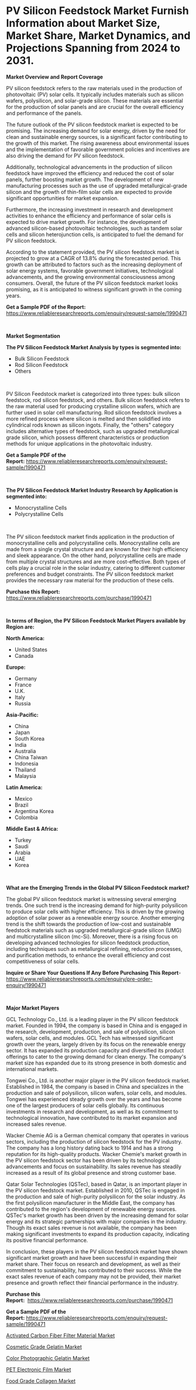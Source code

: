 <p><h1>PV Silicon Feedstock Market Furnish Information about Market Size, Market Share, Market Dynamics, and Projections Spanning from 2024 to 2031.</h1></p><p><strong>Market Overview and Report Coverage</strong></p>
<p><p>PV silicon feedstock refers to the raw materials used in the production of photovoltaic (PV) solar cells. It typically includes materials such as silicon wafers, polysilicon, and solar-grade silicon. These materials are essential for the production of solar panels and are crucial for the overall efficiency and performance of the panels.</p><p>The future outlook of the PV silicon feedstock market is expected to be promising. The increasing demand for solar energy, driven by the need for clean and sustainable energy sources, is a significant factor contributing to the growth of this market. The rising awareness about environmental issues and the implementation of favorable government policies and incentives are also driving the demand for PV silicon feedstock.</p><p>Additionally, technological advancements in the production of silicon feedstock have improved the efficiency and reduced the cost of solar panels, further boosting market growth. The development of new manufacturing processes such as the use of upgraded metallurgical-grade silicon and the growth of thin-film solar cells are expected to provide significant opportunities for market expansion.</p><p>Furthermore, the increasing investment in research and development activities to enhance the efficiency and performance of solar cells is expected to drive market growth. For instance, the development of advanced silicon-based photovoltaic technologies, such as tandem solar cells and silicon heterojunction cells, is anticipated to fuel the demand for PV silicon feedstock.</p><p>According to the statement provided, the PV silicon feedstock market is projected to grow at a CAGR of 13.8% during the forecasted period. This growth can be attributed to factors such as the increasing deployment of solar energy systems, favorable government initiatives, technological advancements, and the growing environmental consciousness among consumers. Overall, the future of the PV silicon feedstock market looks promising, as it is anticipated to witness significant growth in the coming years.</p></p>
<p><strong>Get a Sample PDF of the Report:</strong> <a href="https://www.reliableresearchreports.com/enquiry/request-sample/1990471">https://www.reliableresearchreports.com/enquiry/request-sample/1990471</a></p>
<p>&nbsp;</p>
<p><strong>Market Segmentation</strong></p>
<p><strong>The PV Silicon Feedstock Market Analysis by types is segmented into:</strong></p>
<p><ul><li>Bulk Silicon Feedstock</li><li>Rod Silicon Feedstock</li><li>Others</li></ul></p>
<p>&nbsp;</p>
<p><p>PV Silicon Feedstock market is categorized into three types: bulk silicon feedstock, rod silicon feedstock, and others. Bulk silicon feedstock refers to the raw material used for producing crystalline silicon wafers, which are further used in solar cell manufacturing. Rod silicon feedstock involves a more refined process where silicon is melted and then solidified into cylindrical rods known as silicon ingots. Finally, the "others" category includes alternative types of feedstock, such as upgraded metallurgical grade silicon, which possess different characteristics or production methods for unique applications in the photovoltaic industry.</p></p>
<p><strong>Get a Sample PDF of the Report:</strong>&nbsp;<a href="https://www.reliableresearchreports.com/enquiry/request-sample/1990471">https://www.reliableresearchreports.com/enquiry/request-sample/1990471</a></p>
<p>&nbsp;</p>
<p><strong>The PV Silicon Feedstock Market Industry Research by Application is segmented into:</strong></p>
<p><ul><li>Monocrystalline Cells</li><li>Polycrystalline Cells</li></ul></p>
<p>&nbsp;</p>
<p><p>The PV silicon feedstock market finds application in the production of monocrystalline cells and polycrystalline cells. Monocrystalline cells are made from a single crystal structure and are known for their high efficiency and sleek appearance. On the other hand, polycrystalline cells are made from multiple crystal structures and are more cost-effective. Both types of cells play a crucial role in the solar industry, catering to different customer preferences and budget constraints. The PV silicon feedstock market provides the necessary raw material for the production of these cells.</p></p>
<p><strong>Purchase this Report:</strong>&nbsp; <a href="https://www.reliableresearchreports.com/purchase/1990471">https://www.reliableresearchreports.com/purchase/1990471</a></p>
<p>&nbsp;</p>
<p><strong>In terms of Region, the PV Silicon Feedstock Market Players available by Region are:</strong></p>
<p>
    <p> <strong> North America: </strong>
        <ul>
            <li>United States</li>
            <li>Canada</li>
        </ul>
        </p> 
    <p> <strong> Europe: </strong>
        <ul>
            <li>Germany</li>
            <li>France</li>
            <li>U.K.</li>
            <li>Italy</li>
            <li>Russia</li>
        </ul>
        </p> 
    <p> <strong> Asia-Pacific: </strong>
        <ul>
            <li>China</li>
            <li>Japan</li>
            <li>South Korea</li>
            <li>India</li>
            <li>Australia</li>
            <li>China Taiwan</li>
            <li>Indonesia</li>
            <li>Thailand</li>
            <li>Malaysia</li>
        </ul>
        </p> 
    <p> <strong> Latin America: </strong>
        <ul>
            <li>Mexico</li>
            <li>Brazil</li>
            <li>Argentina Korea</li>
            <li>Colombia</li>
        </ul>
        </p> 
    <p> <strong> Middle East & Africa: </strong>
        <ul>
            <li>Turkey</li>
            <li>Saudi</li>
            <li>Arabia</li>
            <li>UAE</li>
            <li>Korea</li>
        </ul>
    </p>
    </p>
<p>&nbsp;</p>
<p><strong>What are the Emerging Trends in the Global PV Silicon Feedstock market?</strong></p>
<p><p>The global PV silicon feedstock market is witnessing several emerging trends. One such trend is the increasing demand for high-purity polysilicon to produce solar cells with higher efficiency. This is driven by the growing adoption of solar power as a renewable energy source. Another emerging trend is the shift towards the production of low-cost and sustainable feedstock materials such as upgraded metallurgical-grade silicon (UMG) and multicrystalline silicon (mc-Si). Moreover, there is a rising focus on developing advanced technologies for silicon feedstock production, including techniques such as metallurgical refining, reduction processes, and purification methods, to enhance the overall efficiency and cost competitiveness of solar cells.</p></p>
<p><strong>Inquire or Share Your Questions If Any Before Purchasing This Report</strong>- <a href="https://www.reliableresearchreports.com/enquiry/pre-order-enquiry/1990471">https://www.reliableresearchreports.com/enquiry/pre-order-enquiry/1990471</a></p>
<p>&nbsp;</p>
<p><strong>Major Market Players</strong></p>
<p><p>GCL Technology Co., Ltd. is a leading player in the PV silicon feedstock market. Founded in 1994, the company is based in China and is engaged in the research, development, production, and sale of polysilicon, silicon wafers, solar cells, and modules. GCL Tech has witnessed significant growth over the years, largely driven by its focus on the renewable energy sector. It has expanded its production capacity and diversified its product offerings to cater to the growing demand for clean energy. The company's market size has expanded due to its strong presence in both domestic and international markets.</p><p>Tongwei Co., Ltd. is another major player in the PV silicon feedstock market. Established in 1984, the company is based in China and specializes in the production and sale of polysilicon, silicon wafers, solar cells, and modules. Tongwei has experienced steady growth over the years and has become one of the largest producers of solar cells globally. Its continuous investments in research and development, as well as its commitment to technological innovation, have contributed to its market expansion and increased sales revenue.</p><p>Wacker Chemie AG is a German chemical company that operates in various sectors, including the production of silicon feedstock for the PV industry. The company has a long history dating back to 1914 and has a strong reputation for its high-quality products. Wacker Chemie's market growth in the PV silicon feedstock sector has been driven by its technological advancements and focus on sustainability. Its sales revenue has steadily increased as a result of its global presence and strong customer base.</p><p>Qatar Solar Technologies (QSTec), based in Qatar, is an important player in the PV silicon feedstock market. Established in 2010, QSTec is engaged in the production and sale of high-purity polysilicon for the solar industry. As the first polysilicon manufacturer in the Middle East, the company has contributed to the region's development of renewable energy sources. QSTec's market growth has been driven by the increasing demand for solar energy and its strategic partnerships with major companies in the industry. Though its exact sales revenue is not available, the company has been making significant investments to expand its production capacity, indicating its positive financial performance.</p><p>In conclusion, these players in the PV silicon feedstock market have shown significant market growth and have been successful in expanding their market share. Their focus on research and development, as well as their commitment to sustainability, has contributed to their success. While the exact sales revenue of each company may not be provided, their market presence and growth reflect their financial performance in the industry.</p></p>
<p><strong>Purchase this Report:</strong>&nbsp;&nbsp;<a href="https://www.reliableresearchreports.com/purchase/1990471">https://www.reliableresearchreports.com/purchase/1990471</a></p>
<p></p>
<p><strong>Get a Sample PDF of the Report:</strong>&nbsp;<a href="https://www.reliableresearchreports.com/enquiry/request-sample/1990471">https://www.reliableresearchreports.com/enquiry/request-sample/1990471</a></p>
<p><p><a href="https://github.com/amae102299/Market-Research-Report-List-2/blob/main/activated-carbon-fiber-filter-material-market.md">Activated Carbon Fiber Filter Material Market</a></p><p><a href="https://github.com/melchekhinf/Market-Research-Report-List-2/blob/main/cosmetic-grade-gelatin-market.md">Cosmetic Grade Gelatin Market</a></p><p><a href="https://github.com/merzlyukov93/Market-Research-Report-List-2/blob/main/color-photographic-gelatin-market.md">Color Photographic Gelatin Market</a></p><p><a href="https://github.com/prosalinda88/Market-Research-Report-List-2/blob/main/pet-electronic-film-market.md">PET Electronic Film Market</a></p><p><a href="https://github.com/sndrkn/Market-Research-Report-List-2/blob/main/food-grade-collagen-market.md">Food Grade Collagen Market</a></p></p>